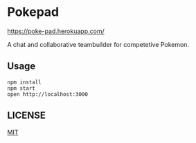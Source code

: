# Pokepad 
https://poke-pad.herokuapp.com/

A chat and collaborative teambuilder for competetive Pokemon.

## Usage

```
npm install
npm start
open http://localhost:3000
```

## LICENSE

[MIT](LICENSE)
